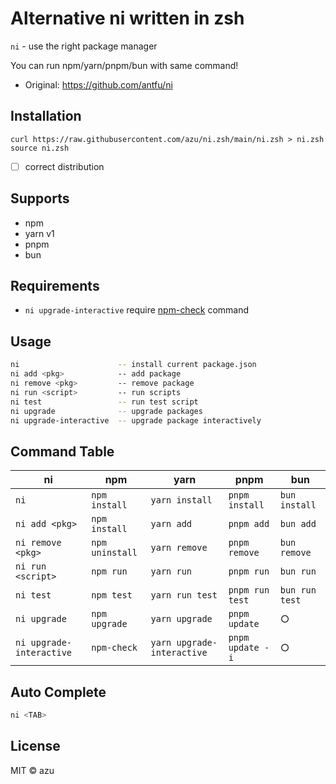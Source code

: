 # Alternative ni written in zsh

`ni` - use the right package manager

You can run npm/yarn/pnpm/bun with same command!

- Original: <https://github.com/antfu/ni>

## Installation

```shell
curl https://raw.githubusercontent.com/azu/ni.zsh/main/ni.zsh > ni.zsh
source ni.zsh
```

- [ ] correct distribution

## Supports

- npm
- yarn v1
- pnpm
- bun

## Requirements

- `ni upgrade-interactive` require [npm-check](https://github.com/dylang/npm-check) command

## Usage

```sh
ni                      -- install current package.json
ni add <pkg>            -- add package
ni remove <pkg>         -- remove package
ni run <script>         -- run scripts
ni test                 -- run test script
ni upgrade              -- upgrade packages
ni upgrade-interactive  -- upgrade package interactively
```

## Command Table


| ni                 | npm             | yarn                       | pnpm             | bun            |
| ------------------------ | --------------- | -------------------------- | ---------------- | -------------- |
| `ni`                     | `npm install`   | `yarn install`             | `pnpm install`   | `bun install`  |
| `ni add <pkg>`           | `npm install`   | `yarn add`                 | `pnpm add`       | `bun add`      |
| `ni remove <pkg>`        | `npm uninstall` | `yarn remove`              | `pnpm remove`    | `bun remove`   |
| `ni run <script>`        | `npm run`       | `yarn run`                 | `pnpm run`       | `bun run`      |
| `ni test`                | `npm test`      | `yarn run test`            | `pnpm run test`  | `bun run test` |
| `ni upgrade`             | `npm upgrade`   | `yarn upgrade`             | `pnpm update`    | ○              |
| `ni upgrade-interactive` | `npm-check`     | `yarn upgrade-interactive` | `pnpm update -i` | ○              |

## Auto Complete

```sh
ni <TAB>
```

## License

MIT ©️ azu
